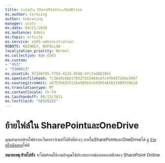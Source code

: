 ```yaml
---
title: ย้ายไฟล์ใน SharePointและOneDrive
ms.author: toresing
author: tomresing
manager: scotv
ms.date: 04/21/2020
ms.audience: Admin
ms.topic: article
ms.service: o365-administration
ROBOTS: NOINDEX, NOFOLLOW
localization_priority: Normal
ms.collection: Adm_O365
ms.custom:
- "453"
- "5300013"
ms.assetid: 8f240745-f75d-412d-9588-4fc7ad862041
ms.openlocfilehash: 7c30a914bb276527d15604c4fc4f6457a5be260f
ms.sourcegitcommit: ab75f66355116e995b3cb5505465b31989339e28
ms.translationtype: MT
ms.contentlocale: th-TH
ms.lasthandoff: 08/13/2021
ms.locfileid: "58325222"
---
```

# <a name="move-files-in-sharepoint-and-onedrive"></a>ย้ายไฟล์ใน SharePointและOneDrive

คุณสามารถย้ายไฟล์จากเว็บเบราว์เซอร์ไปยังที่ต่างๆ ภายในSharePointและOneDriveได้ ดู [ย้ายหรือคัดลอก](https://support.microsoft.com/office/move-or-copy-files-in-sharepoint-00e2f483-4df3-46be-a861-1f5f0c1a87bc?ui=en-US&rs=en-US&ad=US)ไฟล์


**หมายเหตุ**:**ย้ายไปยัง** จะไม่พร้อมใช้งานถ้าคุณใช้ประสบการณ์แบบคลาสสิกของ SharePoint Online
  
